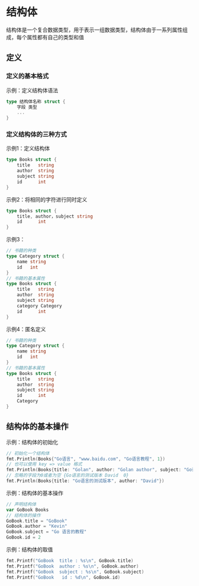 # 结构体

结构体是一个复合数据类型，用于表示一组数据类型，结构体由于一系列属性组成，每个属性都有自己的类型和值


## 定义

### 定义的基本格式

示例：定义结构体语法
```go
type 结构体名称 struct {
    字段 类型
    ...
}
```
### 定义结构体的三种方式

示例1：定义结构体
```go
type Books struct {
	title   string
	author  string
	subject string
	id      int
}
```
示例2：将相同的字符进行同时定义
```go
type Books struct {
	title, author，subject string
	id      int
}
```
示例3：
```go
// 书籍的种类
type Category struct {
	name string
	id   int
}
// 书籍的基本属性
type Books struct {
	title   string
	author  string
	subject string
    category Category
	id      int
}
```
示例4：匿名定义
```go
// 书籍的种类
type Category struct {
	name string
	id   int
}
// 书籍的基本属性
type Books struct {
	title   string
	author  string
	subject string
	id      int
    Category
}
```


## 结构体的基本操作

示例：结构体的初始化
```go
// 初始化一个结构体
fmt.Println(Books{"Go语言", "www.baidu.com", "Go语言教程", 1})
// 也可以使用 key => value 格式
fmt.Println(Books{title: "Golan", author: "Golan author", subject: "Go语言教程", id: 2})
// 忽略的字段为0或者为空 {Go语言的测试版本 David  0}
fmt.Println(Books{title: "Go语言的测试版本", author: "David"})
```

示例：结构体的基本操作
```go
// 声明结构体
var GoBook Books
// 结构体的操作
GoBook.title = "GoBook"
GoBook.author = "Kevin"
GoBook.subject = "Go 语言的教程"
GoBook.id = 2
```

示例：结构体的取值
```go
fmt.Printf("GoBook  title : %s\n", GoBook.title)
fmt.Printf("GoBook  author : %s\n", GoBook.author)
fmt.Printf("GoBook  subject : %s\n", GoBook.subject)
fmt.Printf("GoBook   id : %d\n", GoBook.id)

```
